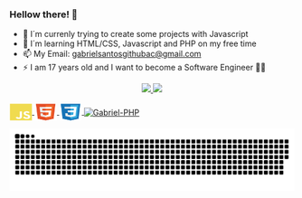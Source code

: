 ### Hellow there! 👋

- 🌱 I´m currenly trying to create some projects with Javascript
- 🤖 I´m learning HTML/CSS, Javascript and PHP on my free time
- 📫 My Email: gabrielsantosgithubac@gmail.com
- ⚡ I am 17 years old and I want to become a Software Engineer 🤘🖖

<div align="center">
  <a href="https://github.com/GabrielSSGitb">
  <img height="150px"  src="https://github-readme-stats.vercel.app/api?username=GabrielSSGitb&show_icons=true&theme=algolia&include_all_commits=true&count_private=true"/>
  <img height="150px"  src="https://github-readme-stats.vercel.app/api/top-langs/?username=GabrielSSGitb&layout=compact&langs_count=7&theme=algolia"/>
</div>

  <div style="display: inline_block"><br>
  <img align="center" alt="Gabriel-Js" height="30" width="40" src="https://raw.githubusercontent.com/devicons/devicon/master/icons/javascript/javascript-plain.svg">
  <img align="center" alt="Gabriel-HTML" height="30" width="40" src="https://raw.githubusercontent.com/devicons/devicon/master/icons/html5/html5-original.svg">
  <img align="center" alt="Gabriel-CSS" height="30" width="40" src="https://raw.githubusercontent.com/devicons/devicon/master/icons/css3/css3-original.svg">
  <img align="center" alt="Gabriel-PHP" height="50" width="50" src="https://cdn.jsdelivr.net/gh/devicons/devicon/icons/php/php-plain.svg" />
</div>

  ![Snake animation](https://github.com/GabrielSSGitb/GabrielSSGitb/blob/output/github-contribution-grid-snake.svg)
